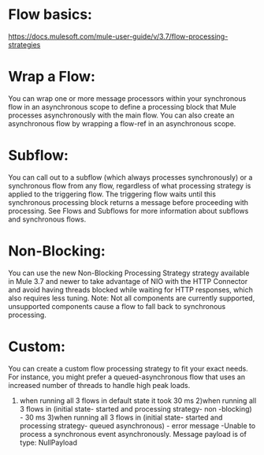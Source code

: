 

Flow basics:
===============

https://docs.mulesoft.com/mule-user-guide/v/3.7/flow-processing-strategies

Wrap a Flow:
============
You can wrap one or more message processors within your synchronous flow in an asynchronous scope to define a processing block that Mule processes asynchronously with the main flow. You can also create an asynchronous flow by wrapping a flow-ref in an asynchronous scope. 

Subflow: 
========
You can call out to a subflow (which always processes synchronously) or a synchronous flow from any flow, regardless of what processing strategy is applied to the triggering flow. The triggering flow waits until this synchronous processing block returns a message before proceeding with processing. See Flows and Subflows for more information about subflows and synchronous flows.

Non-Blocking:
============
You can use the new Non-Blocking Processing Strategy strategy available in Mule 3.7 and newer to take advantage of NIO with the HTTP Connector and avoid having threads blocked while waiting for HTTP responses, which also requires less tuning. Note: Not all components are currently supported, unsupported components cause a flow to fall back to synchronous processing. 

Custom: 
=======
You can create a custom flow processing strategy to fit your exact needs. For instance, you might prefer a queued-asynchronous flow that uses an increased number of threads to handle high peak loads. 

1) when running all 3 flows in default state it took 30 ms
2)when running all 3 flows in (initial state- started and processing strategy- non -blocking) - 30 ms
3)when running all 3 flows in (initial state- started and processing strategy- queued asynchronous) -
error message -Unable to process a synchronous event asynchronously. Message payload is of type: NullPayload
